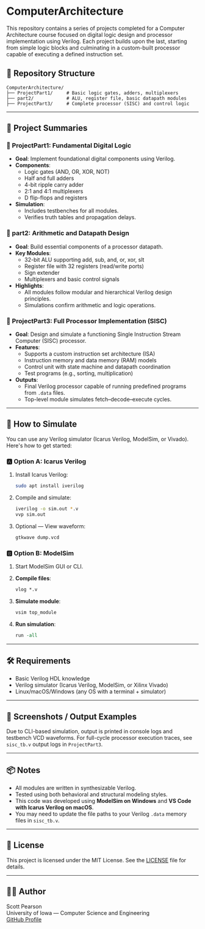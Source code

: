 # ComputerArchitecture

This repository contains a series of projects completed for a Computer Architecture course focused on digital logic design and processor implementation using Verilog. Each project builds upon the last, starting from simple logic blocks and culminating in a custom-built processor capable of executing a defined instruction set.

## 📁 Repository Structure

```plaintext
ComputerArchitecture/
├── ProjectPart1/     # Basic logic gates, adders, multiplexers
├── part2/            # ALU, register file, basic datapath modules
├── ProjectPart3/     # Complete processor (SISC) and control logic
```

---

## 🧠 Project Summaries

### 🔹 ProjectPart1: Fundamental Digital Logic

- **Goal**: Implement foundational digital components using Verilog.
- **Components**:
  - Logic gates (AND, OR, XOR, NOT)
  - Half and full adders
  - 4-bit ripple carry adder
  - 2:1 and 4:1 multiplexers
  - D flip-flops and registers
- **Simulation**:
  - Includes testbenches for all modules.
  - Verifies truth tables and propagation delays.

### 🔹 part2: Arithmetic and Datapath Design

- **Goal**: Build essential components of a processor datapath.
- **Key Modules**:
  - 32-bit ALU supporting add, sub, and, or, xor, slt
  - Register file with 32 registers (read/write ports)
  - Sign extender
  - Multiplexers and basic control signals
- **Highlights**:
  - All modules follow modular and hierarchical Verilog design principles.
  - Simulations confirm arithmetic and logic operations.

### 🔹 ProjectPart3: Full Processor Implementation (SISC)

- **Goal**: Design and simulate a functioning Single Instruction Stream Computer (SISC) processor.
- **Features**:
  - Supports a custom instruction set architecture (ISA)
  - Instruction memory and data memory (RAM) models
  - Control unit with state machine and datapath coordination
  - Test programs (e.g., sorting, multiplication)
- **Outputs**:
  - Final Verilog processor capable of running predefined programs from `.data` files.
  - Top-level module simulates fetch–decode–execute cycles.

---

## 🧪 How to Simulate

You can use any Verilog simulator (Icarus Verilog, ModelSim, or Vivado). Here's how to get started:

### 🅰️ Option A: Icarus Verilog

1. Install Icarus Verilog:
   ```bash
   sudo apt install iverilog
   ```

2. Compile and simulate:
   ```bash
   iverilog -o sim.out *.v
   vvp sim.out
   ```

3. Optional — View waveform:
   ```bash
   gtkwave dump.vcd
   ```

### 🅱️ Option B: ModelSim

1. Start ModelSim GUI or CLI.

2. **Compile files**:
   ```tcl
   vlog *.v
   ```

3. **Simulate module**:
   ```tcl
   vsim top_module
   ```

4. **Run simulation**:
   ```tcl
   run -all
   ```

---

## 🛠️ Requirements

- Basic Verilog HDL knowledge  
- Verilog simulator (Icarus Verilog, ModelSim, or Xilinx Vivado)  
- Linux/macOS/Windows (any OS with a terminal + simulator)

---

## 📸 Screenshots / Output Examples

Due to CLI-based simulation, output is printed in console logs and testbench VCD waveforms. For full-cycle processor execution traces, see `sisc_tb.v` output logs in `ProjectPart3`.

---

## 📦 Notes

- All modules are written in synthesizable Verilog.
- Tested using both behavioral and structural modeling styles.
- This code was developed using **ModelSim on Windows** and **VS Code with Icarus Verilog on macOS**.
- You may need to update the file paths to your Verilog `.data` memory files in `sisc_tb.v`.

---

## 🧾 License

This project is licensed under the MIT License. See the [LICENSE](LICENSE) file for details.

---

## 🙋‍♂️ Author

Scott Pearson  
University of Iowa — Computer Science and Engineering  
[GitHub Profile](https://github.com/scottpearson14)
